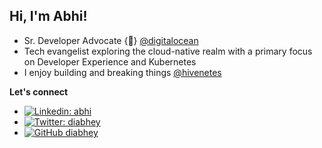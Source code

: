 <h2> Hi, I'm Abhi!</h2>

- Sr. Developer Advocate {🥑} [@digitalocean](https://www.digitalocean.com/) 
- Tech evangelist exploring the cloud-native realm with a primary focus on Developer Experience and Kubernetes
- I enjoy building and breaking things [@hivenetes](https://github.com/hivenetes)

**Let's connect**
* [![Linkedin: abhi](https://img.shields.io/badge/-abhimanyuselvan-blue?style=flat-square&logo=Linkedin&logoColor=white&link=https://www.linkedin.com/in/abhimanyuselvan/)](https://www.linkedin.com/in/abhimanyuselvan/)
* [![Twitter: diabhey](https://img.shields.io/twitter/follow/diabhey?style=social)](https://twitter.com/diabhey)
* [![GitHub diabhey](https://img.shields.io/github/followers/diabhey?label=follow&style=social)](https://github.com/diabhey)
